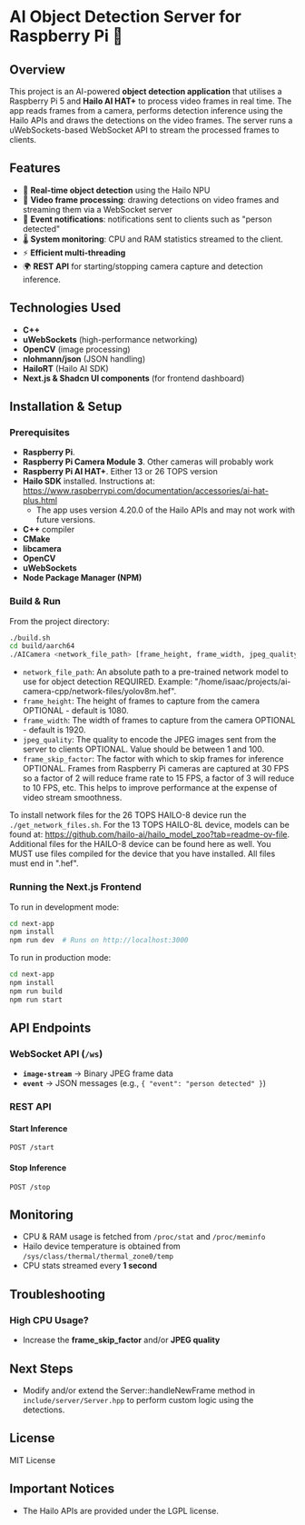 # AI Object Detection Server for Raspberry Pi 🎥

## Overview

This project is an AI-powered **object detection application** that utilises a Raspberry Pi 5 and **Hailo AI HAT+** to process video frames in real time.
The app reads frames from a camera, performs detection inference using the Hailo APIs and draws the detections on the video frames.
The server runs a uWebSockets-based WebSocket API to stream the processed frames to clients.

## Features

- 🚀 **Real-time object detection** using the Hailo NPU
- 🎥 **Video frame processing**: drawing detections on video frames and streaming them via a WebSocket server
- 🔔 **Event notifications**: notifications sent to clients such as "person detected"
- 🌡️ **System monitoring**: CPU and RAM statistics streamed to the client.
- ⚡ **Efficient multi-threading**
- 🌍 **REST API** for starting/stopping camera capture and detection inference.

## Technologies Used

- **C++**
- **uWebSockets** (high-performance networking)
- **OpenCV** (image processing)
- **nlohmann/json** (JSON handling)
- **HailoRT** (Hailo AI SDK)
- **Next.js & Shadcn UI components** (for frontend dashboard)

## Installation & Setup

### Prerequisites

- **Raspberry Pi**.
- **Raspberry Pi Camera Module 3**. Other cameras will probably work
- **Raspberry Pi AI HAT+**. Either 13 or 26 TOPS version
- **Hailo SDK** installed. Instructions at: https://www.raspberrypi.com/documentation/accessories/ai-hat-plus.html
  - The app uses version 4.20.0 of the Hailo APIs and may not work with future versions.
- **C++** compiler
- **CMake**
- **libcamera**
- **OpenCV**
- **uWebSockets**
- **Node Package Manager (NPM)**

### Build & Run

From the project directory:

```sh
./build.sh
cd build/aarch64
./AICamera <network_file_path> [frame_height, frame_width, jpeg_quality, frame_skip_factor]
```

- `network_file_path`: An absolute path to a pre-trained network model to use for object detection REQUIRED. Example: "/home/isaac/projects/ai-camera-cpp/network-files/yolov8m.hef".
- `frame_height`: The height of frames to capture from the camera OPTIONAL - default is 1080.
- `frame_width`: The width of frames to capture from the camera OPTIONAL - default is 1920.
- `jpeg_quality`: The quality to encode the JPEG images sent from the server to clients OPTIONAL. Value should be between 1 and 100.
- `frame_skip_factor`: The factor with which to skip frames for inference OPTIONAL. Frames from Raspberry Pi cameras are captured at 30 FPS so a factor of 2 will reduce frame rate to 15 FPS, a factor of 3 will reduce to 10 FPS, etc. This helps to improve performance at the expense of video stream smoothness.

To install network files for the 26 TOPS HAILO-8 device run the `./get_network_files.sh`. For the 13 TOPS HAILO-8L device, models can be found at: https://github.com/hailo-ai/hailo_model_zoo?tab=readme-ov-file.
Additional files for the HAILO-8 device can be found here as well. You MUST use files compiled for the device that you have installed. All files must end in ".hef".

### Running the Next.js Frontend

To run in development mode:

```sh
cd next-app
npm install
npm run dev  # Runs on http://localhost:3000
```

To run in production mode:

```sh
cd next-app
npm install
npm run build
npm run start
```

## API Endpoints

### WebSocket API (`/ws`)

- **`image-stream`** → Binary JPEG frame data
- **`event`** → JSON messages (e.g., `{ "event": "person detected" }`)

### REST API

#### Start Inference

```http
POST /start
```

#### Stop Inference

```http
POST /stop
```

## Monitoring

- CPU & RAM usage is fetched from `/proc/stat` and `/proc/meminfo`
- Hailo device temperature is obtained from `/sys/class/thermal/thermal_zone0/temp`
- CPU stats streamed every **1 second**

## Troubleshooting

### High CPU Usage?

- Increase the **frame_skip_factor** and/or **JPEG quality**

## Next Steps

- Modify and/or extend the Server::handleNewFrame method in `include/server/Server.hpp` to perform custom logic using the detections.

## License

MIT License

## Important Notices

- The Hailo APIs are provided under the LGPL license.
